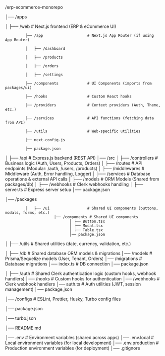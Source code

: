/erp-ecommerce-monorepo

│── /apps

│   ├── /web                # Next.js frontend (ERP & eCommerce UI)

             │── /app                    # Next.js App Router (if using App Router)

             │   ├── /dashboard

             │   ├── /products

             │   ├── /orders

             │   ├── /settings

             │── /components             # UI Components (imports from packages/ui)

             │── /hooks                  # Custom React hooks

             │── /providers              # Context providers (Auth, Theme, etc.)

             │── /services               # API functions (fetching data from API)

             │── /utils                  # Web-specific utilities

             │── next.config.js

             │── package.json

│   ├── /api                # Express.js backend (REST API)
             │── /src
                     │   ├── /controllers        # Business logic (Auth, Users, Products, Orders)
                     │   ├── /routes             # API endpoints (Modular: /auth, /users, /products)
                     │   ├── /middlewares        # Middleware (Auth, Error handling, Logger)
                     │   ├── /services           # Database operations & external API calls
                     │   ├── /models             # ORM Models (Shared from packages/db)
                     │   ├── /webhooks           # Clerk webhooks handling
                     │   ├── server.ts           # Express server setup
                     │── package.json

│── /packages

             │   ├── /ui                 # Shared UI components (buttons, modals, forms, etc.)
                          │── /components # Shared UI components
                                 │ ├── Button.tsx
                                 │ ├── Modal.tsx
                                 │ ├── Table.tsx
                                 │── package.json

│   ├── /utils              # Shared utilities (date, currency, validation, etc.)

│   ├── /db                 # Shared database ORM models & migrations
             │── /models                 # Prisma/Sequelize models (User, Tenant, Orders)
             │── /migrations             # Database migrations
             │── index.ts                # DB connection
             │── package.json

│   ├── /auth               # Shared Clerk authentication logic (custom hooks, webhook handlers)
             │── /hooks                  # Custom hooks for authentication
             │── /webhooks               # Clerk webhook handlers
             │── auth.ts                 # Auth utilities (JWT, session management)
             │── package.json

│── /configs                # ESLint, Prettier, Husky, Turbo config files

│── package.json

│── turbo.json

│── README.md

│── .env                  # Environment variables (shared across apps)
│── .env.local            # Local environment variables (for local development)
│── .env.production       # Production environment variables (for deployment)
│── .gitignore